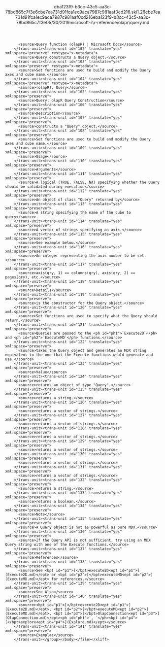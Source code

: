 <?xml version="1.0"?><xliff version="1.2" xmlns="urn:oasis:names:tc:xliff:document:1.2" xmlns:xsi="http://www.w3.org/2001/XMLSchema-instance" xsi:schemaLocation="urn:oasis:names:tc:xliff:document:1.2 xliff-core-1.2-transitional.xsd"><file datatype="xml" original="query.md" source-language="en-US" target-language="en-US"><header><tool tool-id="mdxliff" tool-name="mdxliff" tool-version="1.0-8ab897d" tool-company="Microsoft" /><xliffext:skl_file_name xmlns:xliffext="urn:microsoft:content:schema:xliffextensions">eba123f9-b3cc-43c5-aa3c-78bd865c7f3e6cbe7ea731d91fca1ec9aca7987c981aaf0cd216.skl</xliffext:skl_file_name><xliffext:version xmlns:xliffext="urn:microsoft:content:schema:xliffextensions">1.2</xliffext:version><xliffext:ms.openlocfilehash xmlns:xliffext="urn:microsoft:content:schema:xliffextensions">6cbe7ea731d91fca1ec9aca7987c981aaf0cd216</xliffext:ms.openlocfilehash><xliffext:ms.sourcegitcommit xmlns:xliffext="urn:microsoft:content:schema:xliffextensions">eba123f9-b3cc-43c5-aa3c-78bd865c7f3e</xliffext:ms.sourcegitcommit><xliffext:ms.lasthandoff xmlns:xliffext="urn:microsoft:content:schema:xliffextensions">05/30/2019</xliffext:ms.lasthandoff><xliffext:ms.openlocfilepath xmlns:xliffext="urn:microsoft:content:schema:xliffextensions">microsoft-r\r-reference\olapr\query.md</xliffext:ms.openlocfilepath></header><body><group id="content" extype="content"><trans-unit id="101" translate="yes" xml:space="preserve" restype="x-metadata">
          <source>Query function (olapR) | Microsoft Docs</source>
        </trans-unit><trans-unit id="102" translate="yes" xml:space="preserve" restype="x-metadata">
          <source>Query constructs a Query object.</source>
        </trans-unit><trans-unit id="103" translate="yes" xml:space="preserve" restype="x-metadata">
          <source>Set functions are used to build and modify the Query axes and cube name.</source>
        </trans-unit><trans-unit id="104" translate="yes" xml:space="preserve" restype="x-metadata">
          <source>(olapR), Query</source>
        </trans-unit><trans-unit id="105" translate="yes" xml:space="preserve">
          <source>Query: olapR Query Construction</source>
        </trans-unit><trans-unit id="106" translate="yes" xml:space="preserve">
          <source>Description</source>
        </trans-unit><trans-unit id="107" translate="yes" xml:space="preserve">
          <source>constructs a "Query" object.</source>
        </trans-unit><trans-unit id="108" translate="yes" xml:space="preserve">
          <source>Set functions are used to build and modify the Query axes and cube name.</source>
        </trans-unit><trans-unit id="109" translate="yes" xml:space="preserve">
          <source>Usage</source>
        </trans-unit><trans-unit id="110" translate="yes" xml:space="preserve">
          <source>Arguments</source>
        </trans-unit><trans-unit id="111" translate="yes" xml:space="preserve">
          <source>A logical (TRUE, FALSE, NA) specifying whether the Query should be validated during execution</source>
        </trans-unit><trans-unit id="112" translate="yes" xml:space="preserve">
          <source>An object of class "Query" returned by</source>
        </trans-unit><trans-unit id="113" translate="yes" xml:space="preserve">
          <source>A string specifying the name of the cube to query</source>
        </trans-unit><trans-unit id="114" translate="yes" xml:space="preserve">
          <source>A vector of strings specifying an axis.</source>
        </trans-unit><trans-unit id="115" translate="yes" xml:space="preserve">
          <source>See example below.</source>
        </trans-unit><trans-unit id="116" translate="yes" xml:space="preserve">
          <source>An integer representing the axis number to be set.</source>
        </trans-unit><trans-unit id="117" translate="yes" xml:space="preserve">
          <source>axis(qry, 1) == columns(qry), axis(qry, 2) == pages(qry), etc.</source>
        </trans-unit><trans-unit id="118" translate="yes" xml:space="preserve">
          <source>Details</source>
        </trans-unit><trans-unit id="119" translate="yes" xml:space="preserve">
          <source>is the constructor for the Query object.</source>
        </trans-unit><trans-unit id="120" translate="yes" xml:space="preserve">
          <source>Set functions are used to specify what the Query should return.</source>
        </trans-unit><trans-unit id="121" translate="yes" xml:space="preserve">
          <source>Queries are passed to the <ph id="ph1">`Execute2D`</ph> and <ph id="ph2">`ExecuteMD`</ph> functions.</source>
        </trans-unit><trans-unit id="122" translate="yes" xml:space="preserve">
          <source>takes the Query object and generates an MDX string equivalent to the one that the Execute functions would generate and use.</source>
        </trans-unit><trans-unit id="123" translate="yes" xml:space="preserve">
          <source>Value</source>
        </trans-unit><trans-unit id="124" translate="yes" xml:space="preserve">
          <source>returns an object of type "Query".</source>
        </trans-unit><trans-unit id="125" translate="yes" xml:space="preserve">
          <source>returns a string.</source>
        </trans-unit><trans-unit id="126" translate="yes" xml:space="preserve">
          <source>returns a vector of strings.</source>
        </trans-unit><trans-unit id="127" translate="yes" xml:space="preserve">
          <source>returns a vector of strings.</source>
        </trans-unit><trans-unit id="128" translate="yes" xml:space="preserve">
          <source>returns a vector of strings.</source>
        </trans-unit><trans-unit id="129" translate="yes" xml:space="preserve">
          <source>returns a vector of strings.</source>
        </trans-unit><trans-unit id="130" translate="yes" xml:space="preserve">
          <source>returns a vector of strings.</source>
        </trans-unit><trans-unit id="131" translate="yes" xml:space="preserve">
          <source>returns a vector of strings.</source>
        </trans-unit><trans-unit id="132" translate="yes" xml:space="preserve">
          <source>returns a string.</source>
        </trans-unit><trans-unit id="133" translate="yes" xml:space="preserve">
          <source>returns a boolean.</source>
        </trans-unit><trans-unit id="134" translate="yes" xml:space="preserve">
          <source>Note</source>
        </trans-unit><trans-unit id="135" translate="yes" xml:space="preserve">
          <source>A Query object is not as powerful as pure MDX.</source>
        </trans-unit><trans-unit id="136" translate="yes" xml:space="preserve">
          <source>If the Query API is not sufficient, try using an MDX Query string with one of the Execute functions.</source>
        </trans-unit><trans-unit id="137" translate="yes" xml:space="preserve">
          <source>References</source>
        </trans-unit><trans-unit id="138" translate="yes" xml:space="preserve">
          <source>See <bpt id="p1">[</bpt>execute2D<ept id="p1">](Execute2D.md)</ept> or <bpt id="p2">[</bpt>executeMD<ept id="p2">](ExecuteMD.md)</ept> for references.</source>
        </trans-unit><trans-unit id="139" translate="yes" xml:space="preserve">
          <source>See Also</source>
        </trans-unit><trans-unit id="140" translate="yes" xml:space="preserve">
          <source><bpt id="p1">[</bpt>execute2D<ept id="p1">](Execute2D.md)</ept>, <bpt id="p2">[</bpt>executeMD<ept id="p2">](ExecuteMD.md)</ept>, <bpt id="p3">[</bpt>OlapConnection<ept id="p3">](OlapConnection.md)</ept><ph id="ph1">`, `</ph><bpt id="p4">[</bpt>explore<ept id="p4">](Explore.md)</ept></source>
        </trans-unit><trans-unit id="141" translate="yes" xml:space="preserve">
          <source>Examples</source>
        </trans-unit></group></body></file></xliff>